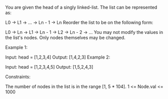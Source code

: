 You are given the head of a singly linked-list. The list can be represented as:

L0 → L1 → … → Ln - 1 → Ln
Reorder the list to be on the following form:

L0 → Ln → L1 → Ln - 1 → L2 → Ln - 2 → …
You may not modify the values in the list's nodes. Only nodes themselves may be changed.

Example 1:

Input: head = [1,2,3,4]
Output: [1,4,2,3]
Example 2:

Input: head = [1,2,3,4,5]
Output: [1,5,2,4,3]

Constraints:

The number of nodes in the list is in the range [1, 5 * 104].
1 <= Node.val <= 1000
